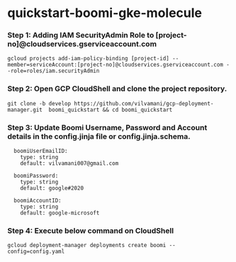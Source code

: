# quickstart-boomi-gke-molecule

### Step 1: Adding IAM SecurityAdmin Role to [project-no]@cloudservices.gserviceaccount.com

```
gcloud projects add-iam-policy-binding [project-id] --member=serviceAccount:[project-no]@cloudservices.gserviceaccount.com --role=roles/iam.securityAdmin
```

### Step 2: Open GCP CloudShell and clone the project repository.

```
git clone -b develop https://github.com/vilvamani/gcp-deployment-manager.git  boomi_quickstart && cd boomi_quickstart
```

### Step 3: Update Boomi Username, Password and Account details in the config.jinja file or config.jinja.schema.

```
  boomiUserEmailID:
    type: string
    default: vilvamani007@gmail.com

  boomiPassword:
    type: string
    default: google#2020

  boomiAccountID:
    type: string
    default: google-microsoft
```

### Step 4: Execute below command on CloudShell

```
gcloud deployment-manager deployments create boomi --config=config.yaml
```

